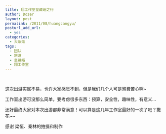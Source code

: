 ```yaml
---
title: 翔工作室皇藏峪之行
author: Dozer
layout: post
permalink: /2011/08/huangcangyu/
posturl_add_url:
  - yes
categories:
  - 大杂烩
tags:
  - 团队
  - 旅游
  - 皇藏峪
  - 翔工作室
---
```

&nbsp;

这次出游实属不易，也许大家感觉不到，但是我们几个人可是煞费苦心啊~

工作室出游可没那么简单，要考虑很多东西：预算，安全性，趣味性，有意义…

还好最终大家对本次出游都非常满意！可以算是这几年工作室最好的一次了吧？撒花~~

<!--more-->

感谢 梁恒、秦林的拍摄和制作
